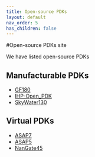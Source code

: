 ```yaml
---
title: Open-source PDKs
layout: default
nav_order: 5
has_children: false
---
```


#Open-source PDKs site

We have listed open-source PDKs 

## Manufacturable PDKs

* [GF180](https://github.com/google/gf180mcu-pdk)
* [IHP-Open_PDK](https://github.com/IHP-GmbH/IHP-Open-PDK)
* [SkyWater130](https://github.com/google/skywater-pdk)

## Virtual PDKs

* [ASAP7](https://github.com/The-OpenROAD-Project/asap7)
* [ASAP5](https://github.com/The-OpenROAD-Project/asap5)
* [NanGate45]()

